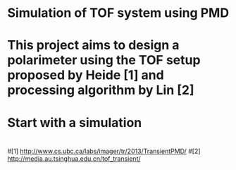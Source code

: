 # Simulation of TOF system using PMD
#
# This project aims to design a polarimeter using the TOF setup proposed by Heide [1] and processing algorithm by Lin [2]
# Start with a simulation
#
#[1] http://www.cs.ubc.ca/labs/imager/tr/2013/TransientPMD/
#[2] http://media.au.tsinghua.edu.cn/tof_transient/
